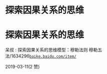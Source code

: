 # 探索因果关系的思维

# 探索因果关系的思维

呆叔 : 探索因果关系的思维模型：穆勒法则 穆勒五 法/1634296[`baike.baidu.com/item/`](https://baike.baidu.com/item/)

2019-03-11(2 赞)